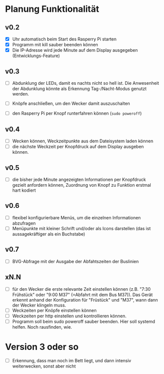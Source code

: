 # Planung Funktionalität

## v0.2

* [x] Uhr automatisch beim Start des Rasperry Pi starten
* [x] Programm mit kill sauber beenden können
* [x] Die IP-Adresse wird jede Minute auf dem Display ausgegeben (Entwicklungs-Feature)

## v0.3

* [ ] Abdunklung der LEDs, damit es nachts nicht so hell ist. Die Anwesenheit der Abdunklung könnte als Erkennung Tag-/Nacht-Modus genutzt werden.


* [ ] Knöpfe anschließen, um den Wecker damit auszuschalten
* [ ] den Rasperry Pi per Knopf runterfahren können (`sudo poweroff`)

## v0.4

* [ ] Wecken können, Weckzeitpunkte aus dem Dateisystem laden können
* [ ] die nächste Weckzeit per Knopfdruck auf dem Display ausgeben können.

## v0.5

* [ ] die bisher jede Minute angezeigten Informationen per Knopfdruck gezielt anfordern können, Zuordnung von Knopf zu Funktion erstmal hart kodiert

## v0.6

* [ ] flexibel konfigurierbare Menüs, um die einzelnen Informationen abzufragen
* [ ] Menüpunkte mit kleiner Schrift und/oder als Icons darstellen (das ist aussagekräftiger als ein Buchstabe)

## v0.7

* [ ] BVG-Abfrage mit der Ausgabe der Abfahtszeiten der Buslinien

## xN.N

* [ ] für den Wecker die erste relevante Zeit einstellen können (z.B. "7:30 Frühstück" oder "9:00 M37" (=Abfahrt mit dem Bus M37)). Das Gerät erkennt anhand der Konfiguration für "Früstück" und "M37", wann dann der Wecker klingeln muss.
* [ ] Weckzeiten per Knöpfe einstellen können
* [ ] Weckzeiten per http einstellen und kontrollieren können.
* [ ] Programm soll beim sudo poweroff sauber beenden. Hier soll systemd helfen. Noch rausfinden, wie.

# Version 3 oder so

* [ ] Erkennung, dass man noch im Bett liegt, und dann intensiv weiterwecken, sonst aber nicht
